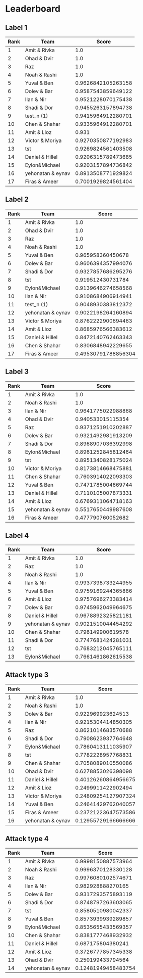 # Leaderboard

## Label 1
| Rank | Team | Score |
|---|---|---|
|1|Amit & Rivka|1.0|
|2|Ohad & Dvir|1.0|
|3|Raz|1.0|
|4|Noah & Rashi|1.0|
|5|Yuval & Ben|0.9626842105263158|
|6|Dolev & Bar|0.9587543859649122|
|7|Ilan & Nir|0.9521228070175438|
|8|Shadi & Dor|0.9455263157894738|
|9|test_n (1)|0.9415964912280701|
|10|Chen & Shahar|0.9335964912280701|
|11|Amit & Lioz|0.931|
|12|Victor & Moriya|0.9270350877192983|
|13|tst|0.9269824561403508|
|14|Daniel & Hillel|0.9206315789473685|
|15|Eylon&Michael|0.9203157894736842|
|16|yehonatan & eynav|0.8913508771929824|
|17|Firas & Ameer|0.7001929824561404|


## Label 2
| Rank | Team | Score |
|---|---|---|
|1|Amit & Rivka|1.0|
|2|Ohad & Dvir|1.0|
|3|Raz|1.0|
|4|Noah & Rashi|1.0|
|5|Yuval & Ben|0.965958360450678|
|6|Dolev & Bar|0.9606394357994076|
|7|Shadi & Dor|0.9327857686295276|
|8|tst|0.919512430731784|
|9|Eylon&Michael|0.9139646274658568|
|10|Ilan & Nir|0.9108684906914941|
|11|test_n (1)|0.9048930383812372|
|12|yehonatan & eynav|0.9022198264160894|
|13|Victor & Moriya|0.8762222900694463|
|14|Amit & Lioz|0.8685976566383612|
|15|Daniel & Hillel|0.8472140762463343|
|16|Chen & Shahar|0.8306848942229655|
|17|Firas & Ameer|0.49530791788856304|


## Label 3
| Rank | Team | Score |
|---|---|---|
|1|Amit & Rivka|1.0|
|2|Noah & Rashi|1.0|
|3|Ilan & Nir|0.9641775022988868|
|4|Ohad & Dvir|0.940533015115354|
|5|Raz|0.9371251910202887|
|6|Dolev & Bar|0.9321492981913209|
|7|Shadi & Dor|0.8968907036392998|
|8|Eylon&Michael|0.8961252845812464|
|9|tst|0.8951340828175024|
|10|Victor & Moriya|0.8173814668475881|
|11|Chen & Shahar|0.7603914022093303|
|12|Yuval & Ben|0.7471785004669744|
|13|Daniel & Hillel|0.7110105007873331|
|14|Amit & Lioz|0.6769311064718163|
|15|yehonatan & eynav|0.5517650449987608|
|16|Firas & Ameer|0.477790760052682|


## Label 4
| Rank | Team | Score |
|---|---|---|
|1|Amit & Rivka|1.0|
|2|Raz|1.0|
|3|Noah & Rashi|1.0|
|4|Ilan & Nir|0.9937398733244955|
|5|Yuval & Ben|0.9759169244365886|
|6|Amit & Lioz|0.9757696273383414|
|7|Dolev & Bar|0.9745962049964675|
|8|Daniel & Hillel|0.9678892325821181|
|9|yehonatan & eynav|0.9021510044454292|
|10|Chen & Shahar|0.796149900619578|
|11|Shadi & Dor|0.7747681424281031|
|12|tst|0.7683212045765111|
|13|Eylon&Michael|0.7661461862615538|


## Attack type 3
| Rank | Team | Score |
|---|---|---|
|1|Amit & Rivka|1.0|
|2|Noah & Rashi|1.0|
|3|Dolev & Bar|0.922969923624513|
|4|Ilan & Nir|0.9215304414850305|
|5|Raz|0.8621014683570688|
|6|Shadi & Dor|0.7908623937764648|
|7|Eylon&Michael|0.7860413111035907|
|8|tst|0.7782228957768831|
|9|Chen & Shahar|0.7058089010550086|
|10|Ohad & Dvir|0.6278853026398098|
|11|Daniel & Hillel|0.40126260864956675|
|12|Amit & Lioz|0.2499911422902494|
|13|Victor & Moriya|0.24809254127907324|
|14|Yuval & Ben|0.24641429762040057|
|15|Firas & Ameer|0.23721223647573586|
|16|yehonatan & eynav|0.12955729166666666|


## Attack type 4
| Rank | Team | Score |
|---|---|---|
|1|Amit & Rivka|0.9998150887573964|
|2|Noah & Rashi|0.9996370128330128|
|3|Raz|0.9976080102574671|
|4|Ilan & Nir|0.982928888270165|
|5|Dolev & Bar|0.9317293575893119|
|6|Shadi & Dor|0.8748797263603065|
|7|tst|0.8580510980042337|
|8|Yuval & Ben|0.8573939939289857|
|9|Eylon&Michael|0.8535655433569357|
|10|Chen & Shahar|0.8381777468932932|
|11|Daniel & Hillel|0.687175804380241|
|12|Amit & Lioz|0.3726777857345338|
|13|Ohad & Dvir|0.250199433794564|
|14|yehonatan & eynav|0.12481949458483754|


